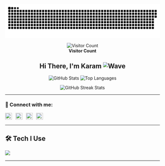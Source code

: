 <p align="center">
  <a href="#"><img src="contributions.svg" alt="GitHub Contributions"></a>
</p>

<p align="center">
  <img src="https://profile-counter.glitch.me/karamlyy/count.svg" alt="Visitor Count"/>
  <br />
  <strong>Visitor Count</strong>
</p>

<h2 align="center">
  Hi There, I'm Karam 
  <img src="https://raw.githubusercontent.com/MartinHeinz/MartinHeinz/master/wave.gif" width="22px" height="22px" alt="Wave"/>
</h2>

<p align="center">
  <img src="https://github-readme-stats.vercel.app/api?username=karamlyy&theme=blue-green&show_icons=true" width="45%" alt="GitHub Stats"/>
  <img src="https://github-readme-stats.vercel.app/api/top-langs/?username=karamlyy&layout=compact&theme=blue-green" width="45%" alt="Top Languages"/>
</p>

<p align="center">
  <img src="https://github-readme-streak-stats.herokuapp.com/?user=karamlyy&theme=blue-green" alt="GitHub Streak Stats" />
</p>

---

### 🔗 Connect with me:

[<img src="https://raw.githubusercontent.com/yushi1007/yushi1007/main/images/linkedin.svg" width="22px" height="22px" />][Linkedin]
&nbsp;
[<img src="https://raw.githubusercontent.com/yushi1007/yushi1007/main/images/instagram.svg" width="22px" height="22px" />][Instagram]
&nbsp;
[<img src="https://raw.githubusercontent.com/jmnote/z-icons/master/svg/facebook.svg" width="22px" height="22px" />][Facebook]
&nbsp;
[<img src="https://www.svgrepo.com/show/26491/internet.svg" width="22px" height="22px" />][Website]

[Linkedin]: https://www.linkedin.com/in/karamlyy/
[Instagram]: https://www.instagram.com/karamlyy
[Facebook]: https://www.facebook.com/karamlyy
[Website]: https://karamlyy.com/

---

## 🛠 Tech I Use

<p align="left">
  
  <img src="[https://img.shields.io/badge/CSS3-1572B6?style=for-the-badge&logo=css3&logoColor=white](https://upload.wikimedia.org/wikipedia/commons/thumb/4/44/Google-flutter-logo.svg/2560px-Google-flutter-logo.svg.png)" height="35"/>
</p>

---

